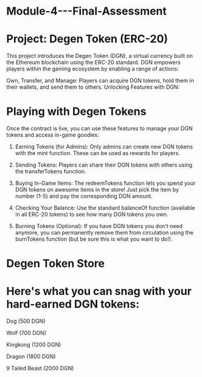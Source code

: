 # Module-4---Final-Assessment

# Project: Degen Token (ERC-20)

This project introduces the Degen Token (DGN), a virtual currency built on the Ethereum blockchain using the ERC-20 standard. DGN empowers players within the gaming ecosystem by enabling a range of actions:

Own, Transfer, and Manage: Players can acquire DGN tokens, hold them in their wallets, and send them to others.
Unlocking Features with DGN:


# Playing with Degen Tokens

Once the contract is live, you can use these features to manage your DGN tokens and access in-game goodies:

1. Earning Tokens (for Admins):  Only admins can create new DGN tokens with the mint function. These can be used as rewards for players.

2. Sending Tokens: Players can share their DGN tokens with others using the transferTokens function.

3. Buying In-Game Items:  The redeemTokens function lets you spend your DGN tokens on awesome items in the store! Just pick the item by number (1-5) and pay the corresponding DGN amount.

4. Checking Your Balance:  Use the standard balanceOf function (available in all ERC-20 tokens) to see how many DGN tokens you own.

5. Burning Tokens (Optional): If you have DGN tokens you don't need anymore, you can permanently remove them from circulation using the burnTokens function (but be sure this is what you want to do!).


# Degen Token Store
# Here's what you can snag with your hard-earned DGN tokens:

Dog (500 DGN)

Wolf (700 DGN)

Kingkong (1200 DGN)

Dragon (1800 DGN)

9 Tailed Beast (2000 DGN)

